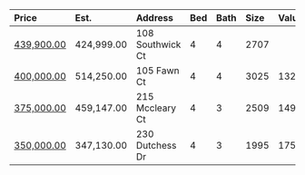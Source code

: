 | Price                                                                                | Est.       | Address          | Bed | Bath | Size | Value | Days | Lot  | Year | HOA | Open |
| :----------------------------------------------------------------------------------- | :--------- | :--------------- | :-- | :--- | :--- | :---- | :--- | :--- | :--- | :-- | :--- |
| [439,900.00](https://www.movoto.com/home/108-southwick-ct-cary-nc-27513-413_2337623) | 424,999.00 | 108 Southwick Ct | 4   | 4    | 2707 |       |      |      |      |     |      |
| [400,000.00](https://www.movoto.com/home/105-fawn-ct-cary-nc-27513-413_2336095)      | 514,250.00 | 105 Fawn Ct      | 4   | 4    | 3025 | 132   | 8    | 0.44 | 1986 | 0   |      |
| [375,000.00](https://www.movoto.com/home/215-mccleary-ct-cary-nc-27513-413_2336366)  | 459,147.00 | 215 Mccleary Ct  | 4   | 3    | 2509 | 149   | 6    | 9583 | 1996 | 13  |      |
| [350,000.00](https://www.movoto.com/home/230-dutchess-dr-cary-nc-27513-413_2337214)  | 347,130.00 | 230 Dutchess Dr  | 4   | 3    | 1995 | 175   | 3    | 0.30 | 1996 | 0   |      |